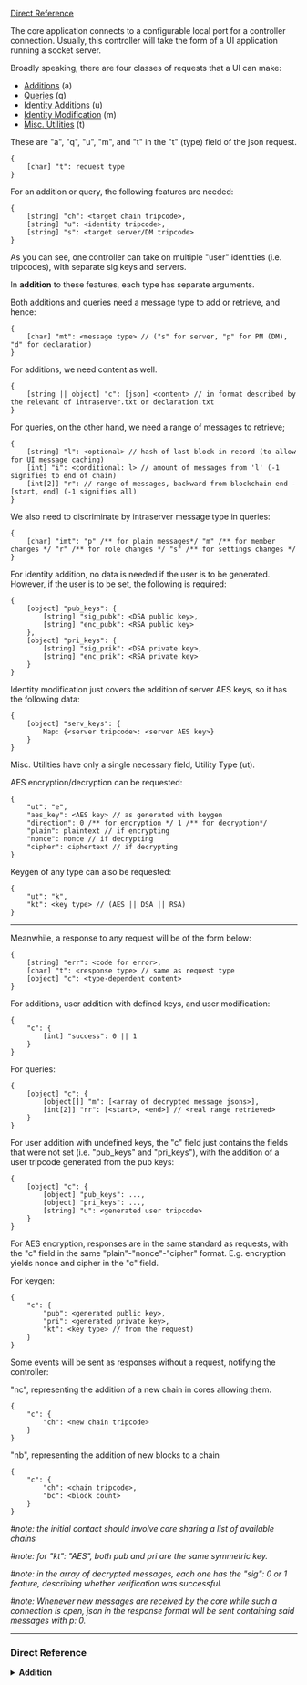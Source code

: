 [Direct Reference](#dref)

The core application connects to a configurable local port for a controller connection.
Usually, this controller will take the form of a UI application running a socket server.

Broadly speaking, there are four classes of requests that a UI can make:
- [Additions](#add) (a)
- [Queries](#query) (q)
- [Identity Additions](#id_add) (u)
- [Identity Modification](#id_mod) (m)
- [Misc. Utilities](#misc) (t)

These are "a", "q", "u", "m", and "t" in the "t" (type) field of the json request.

```
{
    [char] "t": request type
}
```

For an addition or query, the following features are needed:

```
{
    [string] "ch": <target chain tripcode>,
    [string] "u": <identity tripcode>,
    [string] "s": <target server/DM tripcode>
}
```

As you can see, one controller can take on multiple "user" identities (i.e. tripcodes), with separate sig keys and servers.

In **addition** to these features, each type has separate arguments.

Both additions and queries need a message type to add or retrieve, and hence:
```
{
    [char] "mt": <message type> // ("s" for server, "p" for PM (DM), "d" for declaration)
}
```
For additions, we need content as well. 
```
{
    [string || object] "c": [json] <content> // in format described by the relevant of intraserver.txt or declaration.txt
}
```
For queries, on the other hand, we need a range of messages to retrieve;
```
{
    [string] "l": <optional> // hash of last block in record (to allow for UI message caching)
    [int] "i": <conditional: l> // amount of messages from 'l' (-1 signifies to end of chain)
    [int[2]] "r": // range of messages, backward from blockchain end - [start, end] (-1 signifies all)
}
```

We also need to discriminate by intraserver message type in queries:

```
{
    [char] "imt": "p" /** for plain messages*/ "m" /** for member changes */ "r" /** for role changes */ "s" /** for settings changes */
}
```
For identity addition, no data is needed if the user is to be generated. However, if the user is to be set, the following is required:

```
{
    [object] "pub_keys": {
        [string] "sig_pubk": <DSA public key>,
        [string] "enc_pubk": <RSA public key>
    },
    [object] "pri_keys": {
        [string] "sig_prik": <DSA private key>,
        [string] "enc_prik": <RSA private key>
    }
}
```

Identity modification just covers the addition of server AES keys, so it has the following data:

```
{
    [object] "serv_keys": {
        Map: {<server tripcode>: <server AES key>}
    }
} 
```

Misc. Utilities have only a single necessary field, Utility Type (ut).

AES encryption/decryption can be requested:

```
{
    "ut": "e",
    "aes_key": <AES key> // as generated with keygen
    "direction": 0 /** for encryption */ 1 /** for decryption*/
    "plain": plaintext // if encrypting
    "nonce": nonce // if decrypting
    "cipher": ciphertext // if decrypting
}
```

Keygen of any type can also be requested:

```
{
    "ut": "k",
    "kt": <key type> // (AES || DSA || RSA)
}
```


----

Meanwhile, a response to any request will be of the form below:

```
{
    [string] "err": <code for error>,
    [char] "t": <response type> // same as request type
    [object] "c": <type-dependent content>
}
```

For additions, user addition with defined keys, and user modification:

```
{
    "c": {
        [int] "success": 0 || 1
    }
}
```

For queries:

```
{
    [object] "c": {
        [object[]] "m": [<array of decrypted message jsons>],
        [int[2]] "rr": [<start>, <end>] // <real range retrieved>
    }
}
```

For user addition with undefined keys, the "c" field just contains the fields that were not set (i.e. "pub_keys" and "pri_keys"), with the addition of a user tripcode generated from the pub keys:
```
{
    [object] "c": {
        [object] "pub_keys": ...,
        [object] "pri_keys": ...,
        [string] "u": <generated user tripcode>
    }
}
```



For AES encryption, responses are in the same standard as requests, with the "c" field in the same "plain"-"nonce"-"cipher" format. E.g. encryption yields nonce and cipher in the "c" field.

For keygen:

```
{
    "c": {
        "pub": <generated public key>,
        "pri": <generated private key>,
        "kt": <key type> // from the request)
    }
}
```

Some events will be sent as responses without a request, notifying the controller:

"nc", representing the addition of a new chain in cores allowing them.
```
{
    "c": {
        "ch": <new chain tripcode>
    }
}
```

"nb", representing the addition of new blocks to a chain
```
{
    "c": {
        "ch": <chain tripcode>,
        "bc": <block count>
    }
}
```

*#note: the initial contact should involve core sharing a list of available chains*

*#note: for "kt": "AES", both pub and pri are the same symmetric key.*

*#note: in the array of decrypted messages, each one has the "sig": 0 or 1 feature, describing whether verification was successful.*

*#note: Whenever new messages are received by the core while such a connection is open, json in the response format will be sent containing said messages with p: 0.*



---
### <a name="dref">Direct Reference</a>

<details>
    <summary><b><a name="add">Addition</a></b></summary>
<br>

<table>
<tr>
<td> Input </td>
</tr>
<tr>
<td>
    
```
{
    [char] "t": "a", // request type
    [string] "ch": <target chain tripcode>,
    [string] "u": <identity tripcode>,
    [string] "s": <target->server/DM tripcode>,
    [char] "mt": <message type> // "s" for server, "p" for PM (DM), "d" for declaration,
    [string || JSON object] "c": <content> // in format described by the relevant of intraserver.txt or declaration.txt
}
```
    
</td>
</tr>
</table>

<table>
<tr>
<td> Return </td>
</tr>
<tr>
<td>
    
```
{
    [string] "err": code for error,
    [char] "t": response type (same as request type),
    [object] "c": {
        [int] "success": <0 or 1> // treat as a bool
    }
}
``` 

</td>
</tr>
</table>
</details>
